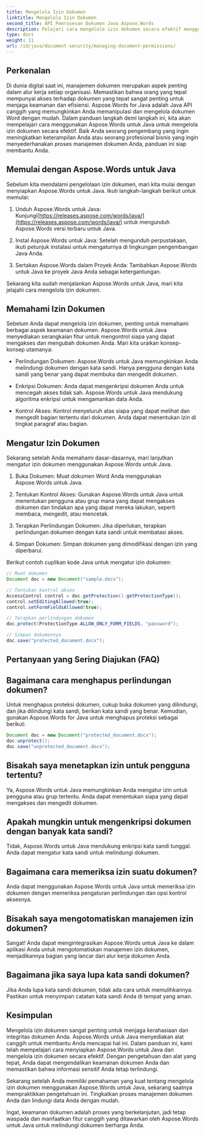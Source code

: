 ```yaml
---
title: Mengelola Izin Dokumen
linktitle: Mengelola Izin Dokumen
second_title: API Pemrosesan Dokumen Java Aspose.Words
description: Pelajari cara mengelola izin dokumen secara efektif menggunakan Aspose.Words untuk Java. Panduan komprehensif ini memberikan petunjuk langkah demi langkah dan contoh kode sumber.
type: docs
weight: 11
url: /id/java/document-security/managing-document-permissions/
---
```


## Perkenalan

Di dunia digital saat ini, manajemen dokumen merupakan aspek penting dalam alur kerja setiap organisasi. Memastikan bahwa orang yang tepat mempunyai akses terhadap dokumen yang tepat sangat penting untuk menjaga keamanan dan efisiensi. Aspose.Words for Java adalah Java API canggih yang memungkinkan Anda memanipulasi dan mengelola dokumen Word dengan mudah. Dalam panduan langkah demi langkah ini, kita akan mempelajari cara menggunakan Aspose.Words untuk Java untuk mengelola izin dokumen secara efektif. Baik Anda seorang pengembang yang ingin meningkatkan keterampilan Anda atau seorang profesional bisnis yang ingin menyederhanakan proses manajemen dokumen Anda, panduan ini siap membantu Anda.

## Memulai dengan Aspose.Words untuk Java

Sebelum kita mendalami pengelolaan izin dokumen, mari kita mulai dengan menyiapkan Aspose.Words untuk Java. Ikuti langkah-langkah berikut untuk memulai:

1.  Unduh Aspose.Words untuk Java: Kunjungi[https://releases.aspose.com/words/java/](https://releases.aspose.com/words/java/) untuk mengunduh Aspose.Words versi terbaru untuk Java.

2. Instal Aspose.Words untuk Java: Setelah mengunduh perpustakaan, ikuti petunjuk instalasi untuk mengaturnya di lingkungan pengembangan Java Anda.

3. Sertakan Aspose.Words dalam Proyek Anda: Tambahkan Aspose.Words untuk Java ke proyek Java Anda sebagai ketergantungan.

Sekarang kita sudah menjalankan Aspose.Words untuk Java, mari kita jelajahi cara mengelola izin dokumen.

## Memahami Izin Dokumen

Sebelum Anda dapat mengelola izin dokumen, penting untuk memahami berbagai aspek keamanan dokumen. Aspose.Words untuk Java menyediakan serangkaian fitur untuk mengontrol siapa yang dapat mengakses dan mengubah dokumen Anda. Mari kita uraikan konsep-konsep utamanya:

- Perlindungan Dokumen: Aspose.Words untuk Java memungkinkan Anda melindungi dokumen dengan kata sandi. Hanya pengguna dengan kata sandi yang benar yang dapat membuka dan mengedit dokumen.

- Enkripsi Dokumen: Anda dapat mengenkripsi dokumen Anda untuk mencegah akses tidak sah. Aspose.Words untuk Java mendukung algoritma enkripsi untuk mengamankan data Anda.

- Kontrol Akses: Kontrol menyeluruh atas siapa yang dapat melihat dan mengedit bagian tertentu dari dokumen. Anda dapat menentukan izin di tingkat paragraf atau bagian.

## Mengatur Izin Dokumen

Sekarang setelah Anda memahami dasar-dasarnya, mari lanjutkan mengatur izin dokumen menggunakan Aspose.Words untuk Java.

1. Buka Dokumen: Muat dokumen Word Anda menggunakan Aspose.Words untuk Java.

2. Tentukan Kontrol Akses: Gunakan Aspose.Words untuk Java untuk menentukan pengguna atau grup mana yang dapat mengakses dokumen dan tindakan apa yang dapat mereka lakukan, seperti membaca, mengedit, atau mencetak.

3. Terapkan Perlindungan Dokumen: Jika diperlukan, terapkan perlindungan dokumen dengan kata sandi untuk membatasi akses.

4. Simpan Dokumen: Simpan dokumen yang dimodifikasi dengan izin yang diperbarui.

Berikut contoh cuplikan kode Java untuk mengatur izin dokumen:

```java
// Muat dokumen
Document doc = new Document("sample.docx");

// Tentukan kontrol akses
AccessControl control = doc.getProtection().getProtectionType();
control.setEditingAllowed(true);
control.setFormFieldsAllowed(true);

// Terapkan perlindungan dokumen
doc.protect(ProtectionType.ALLOW_ONLY_FORM_FIELDS, "password");

// Simpan dokumennya
doc.save("protected_document.docx");
```

## Pertanyaan yang Sering Diajukan (FAQ)

## Bagaimana cara menghapus perlindungan dokumen?

Untuk menghapus proteksi dokumen, cukup buka dokumen yang dilindungi, dan jika dilindungi kata sandi, berikan kata sandi yang benar. Kemudian, gunakan Aspose.Words for Java untuk menghapus proteksi sebagai berikut:

```java
Document doc = new Document("protected_document.docx");
doc.unprotect();
doc.save("unprotected_document.docx");
```

## Bisakah saya menetapkan izin untuk pengguna tertentu?

Ya, Aspose.Words untuk Java memungkinkan Anda mengatur izin untuk pengguna atau grup tertentu. Anda dapat menentukan siapa yang dapat mengakses dan mengedit dokumen.

## Apakah mungkin untuk mengenkripsi dokumen dengan banyak kata sandi?

Tidak, Aspose.Words untuk Java mendukung enkripsi kata sandi tunggal. Anda dapat mengatur kata sandi untuk melindungi dokumen.

## Bagaimana cara memeriksa izin suatu dokumen?

Anda dapat menggunakan Aspose.Words untuk Java untuk memeriksa izin dokumen dengan memeriksa pengaturan perlindungan dan opsi kontrol aksesnya.

## Bisakah saya mengotomatiskan manajemen izin dokumen?

Sangat! Anda dapat mengintegrasikan Aspose.Words untuk Java ke dalam aplikasi Anda untuk mengotomatiskan manajemen izin dokumen, menjadikannya bagian yang lancar dari alur kerja dokumen Anda.

## Bagaimana jika saya lupa kata sandi dokumen?

Jika Anda lupa kata sandi dokumen, tidak ada cara untuk memulihkannya. Pastikan untuk menyimpan catatan kata sandi Anda di tempat yang aman.

## Kesimpulan

Mengelola izin dokumen sangat penting untuk menjaga kerahasiaan dan integritas dokumen Anda. Aspose.Words untuk Java menyediakan alat canggih untuk membantu Anda mencapai hal ini. Dalam panduan ini, kami telah mempelajari cara menyiapkan Aspose.Words untuk Java dan mengelola izin dokumen secara efektif. Dengan pengetahuan dan alat yang tepat, Anda dapat mengendalikan keamanan dokumen Anda dan memastikan bahwa informasi sensitif Anda tetap terlindungi.

Sekarang setelah Anda memiliki pemahaman yang kuat tentang mengelola izin dokumen menggunakan Aspose.Words untuk Java, sekarang saatnya mempraktikkan pengetahuan ini. Tingkatkan proses manajemen dokumen Anda dan lindungi data Anda dengan mudah.

Ingat, keamanan dokumen adalah proses yang berkelanjutan, jadi tetap waspada dan manfaatkan fitur canggih yang ditawarkan oleh Aspose.Words untuk Java untuk melindungi dokumen berharga Anda.